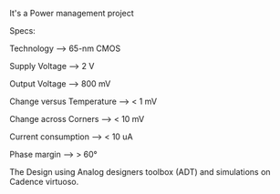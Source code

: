 It's a Power management project 

Specs:

Technology --> 65-nm CMOS

Supply Voltage --> 2 V

Output Voltage --> 800 mV

Change versus Temperature --> < 1 mV

Change across Corners --> < 10 mV

Current consumption --> < 10 uA

Phase margin --> > 60°

The Design using Analog designers toolbox (ADT) and simulations on Cadence virtuoso.
